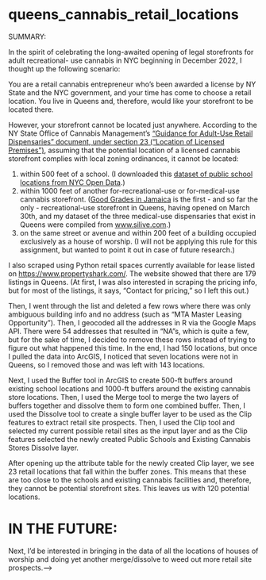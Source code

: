 # queens_cannabis_retail_locations

SUMMARY:

In the spirit of celebrating the long-awaited opening of legal storefronts for adult recreational-
use cannabis in NYC beginning in December 2022, I thought up the following
scenario:

You are a retail cannabis entrepreneur who’s been awarded a license by NY State and the
NYC government, and your time has come to choose a retail location. You live in Queens
and, therefore, would like your storefront to be located there.

However, your storefront cannot be located just anywhere. According to the NY State Office
of Cannabis Management’s [“Guidance for Adult-Use Retail Dispensaries” document, under
section 23 (“Location of Licensed Premises”)](https://cannabis.ny.gov/system/files/documents/2023/02/guidance-for-adult-use-retail-dispensaries-2.1.pdf), assuming that the potential location of a
licensed cannabis storefront complies with local zoning ordinances, it cannot be located:
1) within 500 feet of a school. (I downloaded this [dataset of public school locations
from NYC Open Data](https://data.cityofnewyork.us/Education/School-Point-Locations/jfju-ynrr).)
2) within 1000 feet of another for-recreational-use or for-medical-use cannabis
storefront. ([Good Grades in Jamaica](https://www.nbcnews.com/news/nbcblk/new-york-citys-newest-weed-dispensary-opens-black-woman-helm-rcna78191) is the first - and so far the only - recreational-use
storefront in Queens, having opened on March 30th, and my dataset of the three
medical-use dispensaries that exist in Queens were compiled from www.silive.com.)
3) on the same street or avenue and within 200 feet of a building occupied exclusively
as a house of worship. (I will not be applying this rule for this assignment, but wanted
to point it out in case of future research.)

I also scraped using Python retail spaces currently available for lease listed on
https://www.propertyshark.com/. The website showed that there are 179 listings in Queens.
(At first, I was also interested in scraping the pricing info, but for most of the listings, it says,
“Contact for pricing,” so I left this out.) 

Then, I went through the list and deleted a few rows
where there was only ambiguous building info and no address (such as “MTA Master Leasing
Opportunity”). Then, I geocoded all the addresses in R via the Google Maps API. There were
54 addresses that resulted in “NA”s, which is quite a few, but for the sake of time, I decided to
remove these rows instead of trying to figure out what happened this time. In the end, I had
150 locations, but once I pulled the data into ArcGIS, I noticed that seven locations were not
in Queens, so I removed those and was left with 143 locations.

Next, I used the Buffer tool in ArcGIS to create 500-ft buffers around existing school
locations and 1000-ft buffers around the existing cannabis store locations. Then, I used the
Merge tool to merge the two layers of buffers together and dissolve them to form one
combined buffer. Then, I used the Dissolve tool to create a single buffer layer to be used as
the Clip features to extract retail site prospects. Then, I used the Clip tool and selected my
current possible retail sites as the input layer and as the Clip features selected the newly
created Public Schools and Existing Cannabis Stores Dissolve layer.

After opening up the attribute table for the newly created Clip layer, we see 23 retail
locations that fall within the buffer zones. This means that these are too close to the schools
and existing cannabis facilities and, therefore, they cannot be potential storefront sites. This
leaves us with 120 potential locations.

# IN THE FUTURE:

Next, I’d be interested in bringing in the data of all the locations of houses of worship and
doing yet another merge/dissolve to weed out more retail site prospects.-->

